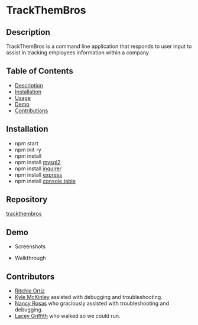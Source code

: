 # TrackThemBros

## Description
TrackThemBros is a command line application that responds to user input to assist in tracking employees information within a company 

## Table of Contents
- [Description](#Description)
- [Installation](#Installation)
- [Usage](#Usage)
- [Demo](#Demo)
- [Contributions](#Contributors)

## Installation
- npm start
- npm init -y
- npm install
- npm install [mysql2](https://www.npmjs.com/package/mysql2)
- npm install [inquirer](https://www.npmjs.com/package/inquirer)
- npm install [express](https://www.npmjs.com/package/express)
- npm install [console.table](https://www.npmjs.com/package/console.table)

## Repository
[trackthembros](https://github.com/trackthembros)

## Demo
- Screenshots

- Walkthrough

## Contributors
- [Ritchie Ortiz](https://github.com/xRitchie91)
- [Kyle McKinley](https://github.com/kjmckinley) assisted with debugging and troubleshooting.
- [Nancy Rosas](https://github.com/nancyrosas0) who graciously assisted with troubleshooting and debugging.
- [Lacey Griffith](https://github.com/lacey-griffith) who walked so we could run.
